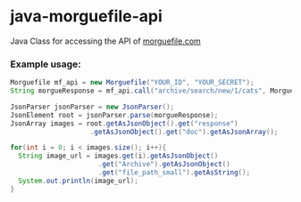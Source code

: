 java-morguefile-api
===================

Java Class for accessing the API of [morguefile.com](https://www.morguefile.com)

### Example usage: ###

```java
Morguefile mf_api = new Morguefile("YOUR_ID", "YOUR_SECRET");
String morgueResponse = mf_api.call("archive/search/new/1/cats", Morguefile.MF_API_JSON);

JsonParser jsonParser = new JsonParser();
JsonElement root = jsonParser.parse(morgueResponse);
JsonArray images = root.getAsJsonObject().get("response")
                    .getAsJsonObject().get("doc").getAsJsonArray();

for(int i = 0; i < images.size(); i++){
  String image_url = images.get(i).getAsJsonObject()
                      .get("Archive").getAsJsonObject()
                      .get("file_path_small").getAsString();
  System.out.println(image_url);
}
```
